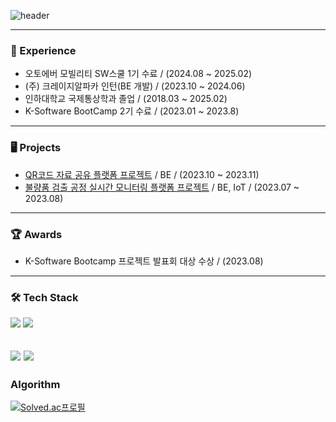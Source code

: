 <p align="center">
  
![header](https://capsule-render.vercel.app/api?type=Soft&color=6DB33F&height=100&section=header&text=Kim%20DoHwan&fontSize=50&fontColor=ffffff)

</p>

---

### 📝 Experience
- 오토에버 모빌리티 SW스쿨 1기 수료 / (2024.08 ~ 2025.02)
- (주) 크레이지알파카 인턴(BE 개발) / (2023.10 ~ 2024.06)
- 인하대학교 국제통상학과 졸업 / (2018.03 ~ 2025.02)
- K-Software BootCamp 2기 수료 / (2023.01 ~ 2023.8)

---

### 🖥️ Projects
- [QR코드 자료 공유 플랫폼 프로젝트](https://github.com/coliny123/File_Management/tree/main) / BE / (2023.10 ~ 2023.11)
- [불량품 검출 공정 실시간 모니터링 플랫폼 프로젝트](https://github.com/coliny123/KEB-SmartFactory-Team-Project) / BE, IoT / (2023.07 ~ 2023.08)

---

### 🏆 Awards 
- K-Software Bootcamp 프로젝트 발표회 대상 수상 / (2023.08)

---

### 🛠️ Tech Stack

<img src="https://img.shields.io/badge/springboot-%236DB33F.svg?&style=for-the-badge&logo=springboot&logoColor=white" /> <img src="https://img.shields.io/badge/fastapi-009688.svg?&style=for-the-badge&logo=fastapi&logoColor=white" />


<img src="https://img.shields.io/badge/mysql-4479A1.svg?&style=for-the-badge&logo=mysql&logoColor=white" /> <img src="https://img.shields.io/badge/mongodb-47A248.svg?&style=for-the-badge&logo=mongodb&logoColor=white" />
---

### Algorithm
[![Solved.ac프로필](http://mazassumnida.wtf/api/generate_badge?boj=dh990921)](https://solved.ac/dh990921)
